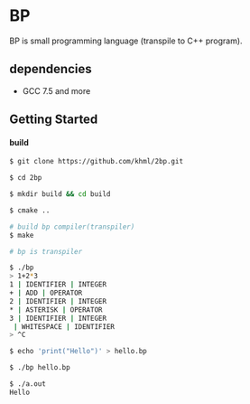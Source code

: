 # BP
BP is small programming language (transpile to C++ program).

## dependencies

- GCC 7.5 and more

## Getting Started

#### build

```sh
$ git clone https://github.com/khml/2bp.git

$ cd 2bp

$ mkdir build && cd build

$ cmake ..

# build bp compiler(transpiler)
$ make

# bp is transpiler

$ ./bp
> 1+2*3
1 | IDENTIFIER | INTEGER
+ | ADD | OPERATOR
2 | IDENTIFIER | INTEGER
* | ASTERISK | OPERATOR
3 | IDENTIFIER | INTEGER
 | WHITESPACE | IDENTIFIER
> ^C

$ echo 'print("Hello")' > hello.bp

$ ./bp hello.bp

$ ./a.out
Hello

```
